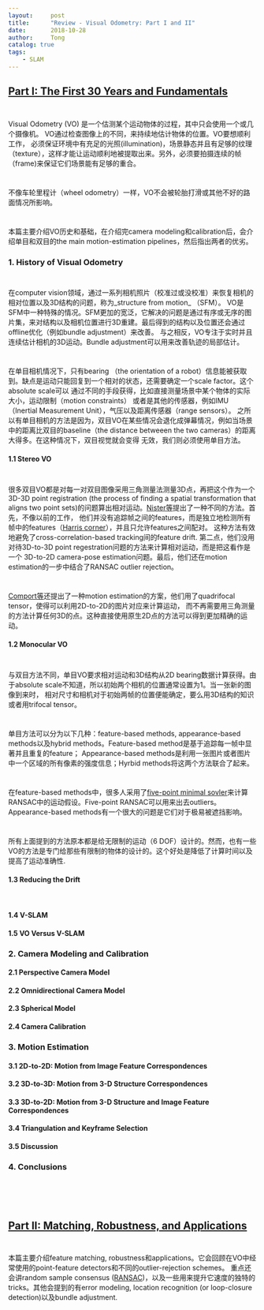 ```yaml
---
layout:     post
title:      "Review - Visual Odometry: Part I and II"
date:       2018-10-28
author:     Tong
catalog: true
tags:
    - SLAM
---
```


## [Part I: The First 30 Years and Fundamentals][paper-part-1]

$$\quad$$ Visual Odometry (VO) 是一个估测某个运动物体的过程，其中只会使用一个或几个摄像机。 VO通过检查图像上的不同，来持续地估计物体的位置。VO要想顺利工作，
必须保证环境中有充足的光照(illumination)，场景静态并且有足够的纹理（texture），这样才能让运动顺利地被提取出来。另外，必须要拍摄连续的帧（frame)来保证它们场景能有足够的重合。

$$\quad$$ 不像车轮里程计（wheel odometry）一样，VO不会被轮胎打滑或其他不好的路面情况所影响。

$$\quad$$ 本篇主要介绍VO历史和基础，在介绍完camera modeling和calibration后，会介绍单目和双目的the main motion-estimation pipelines，然后指出两者的优劣。

### 1. History of Visual Odometry

$$\quad$$ 在computer vision领域，通过一系列相机照片（校准过或没校准）来恢复相机的相对位置以及3D结构的问题，称为_structure from motion_ （SFM）。
VO是SFM中一种特殊的情况。SFM更加的宽泛，它解决的问题是通过有序或无序的图片集，来对结构以及相机位置进行3D重建。最后得到的结构以及位置还会通过offline优化（例如bundle adjustment）来改善。
与之相反，VO专注于实时并且连续估计相机的3D运动。Bundle adjustment可以用来改善轨迹的局部估计。

$$\quad$$ 在单目相机情况下，只有bearing （the orientation of a robot）信息能被获取到。缺点是运动只能回复到一个相对的状态，还需要确定一个scale factor。这个absolute scale可以
通过不同的手段获得，比如直接测量场景中某个物体的实际大小，运动限制（motion constraints） 或者是其他的传感器，例如IMU（Inertial Measurement Unit），气压以及距离传感器（range sensors）。
之所以有单目相机的方法是因为，双目VO在某些情况会退化成弹幕情况，例如当场景中的距离比双目的baseline（the distance betweeen the two cameras）的距离大得多。在这种情况下，双目视觉就会变得
无效，我们则必须使用单目方法。


#### 1.1 Stereo VO

$$\quad$$ 很多双目VO都是对每一对双目图像采用三角测量法测量3D点，再把这个作为一个3D-3D point registration 
(the process of finding a spatial transformation that aligns two point sets)的问题算出相对运动。[Nister等][paper-nister]提出了一种不同的方法。首先，不像以前的工作，
他们并没有追踪帧之间的features，而是独立地检测所有帧中的features（[Harris corner][website-harris-corner]），并且只允许features之间配对。
这种方法有效地避免了cross-correlation-based tracking间的feature drift. 第二点，他们没用对待3D-to-3D point regestration问题的方法来计算相对运动，而是把这看作是一个
3D-to-2D camera-pose estimation问题。最后，他们还在motion estimation的一步中结合了RANSAC outlier rejection。

$$\quad$$ [Comport等][paper-comport]还提出了一种motion estimation的方案，他们用了quadrifocal tensor，使得可以利用2D-to-2D的图片对应来计算运动，
而不再需要用三角测量的方法计算任何3D的点。这种直接使用原生2D点的方法可以得到更加精确的运动。


#### 1.2 Monocular VO

$$\quad$$ 与双目方法不同，单目VO要求相对运动和3D结构从2D bearing数据计算获得。由于absolute scale不知道，所以初始两个相机的位置通常设置为1。当一张新的图像到来时，
相对尺寸和相机对于初始两帧的位置便能确定，要么用3D结构的知识或者用trifocal tensor。

$$\quad$$ 单目方法可以分为以下几种：feature-based methods, appearance-based methods以及hybrid methods。Feature-based method是基于追踪每一帧中显著并且重复的feature；
Appearance-based methods是利用一张图片或者图片中一个区域的所有像素的强度信息；Hyrbid methods将这两个方法联合了起来。

$$\quad$$ 在feature-based methods中，很多人采用了[five-point minimal sovler][website-ransac]来计算RANSAC中的运动假设。Five-point RANSAC可以用来出去outliers。
Appearance-based methods有一个很大的问题是它们对于极易被遮挡影响。

$$\quad$$ 所有上面提到的方法原本都是给无限制的运动（6 DOF）设计的。然而，也有一些VO的方法是专门给那些有限制的物体的设计的。这个好处是降低了计算时间以及提高了运动准确性.


#### 1.3 Reducing the Drift

$$\quad$$ 

#### 1.4 V-SLAM 

#### 1.5 VO Versus V-SLAM

### 2. Camera Modeling and Calibration

#### 2.1 Perspective Camera Model

#### 2.2 Omnidirectional Camera Model

#### 2.3 Spherical Model

#### 2.4 Camera Calibration

### 3. Motion Estimation

#### 3.1 2D-to-2D: Motion from Image Feature Correspondences

#### 3.2 3D-to-3D: Motion from 3-D Structure Correspondences

#### 3.3 3D-to-2D: Motion from 3-D Structure and Image Feature Correspondences

#### 3.4 Triangulation and Keyframe Selection

#### 3.5 Discussion

### 4. Conclusions


<br>
<br>
<br>

## [Part II: Matching, Robustness, and Applications][paper-part-2]

$$\quad$$ 本篇主要介绍feature matching, robustness和applications。它会回顾在VO中经常使用的point-feature detectors和不同的outlier-rejection schemes。
重点还会讲random sample consensus ([RANSAC][website-ransac])，以及一些用来提升它速度的独特的tricks。其他会提到的有error modeling, location recognition (or loop-closure detection)以及bundle adjustment.


[paper-part-1]: https://www.ifi.uzh.ch/dam/jcr:5759a719-55db-4930-8051-4cc534f812b1/VO_Part_I_Scaramuzza.pdf
[paper-part-2]: http://rpg.ifi.uzh.ch/docs/VO_Part_II_Scaramuzza.pdf
[paper-nister]: https://www.computer.org/csdl/proceedings/cvpr/2004/2158/01/01315094.pdf
[website-harris-corner]: https://opencv-python-tutroals.readthedocs.io/en/latest/py_tutorials/py_feature2d/py_features_harris/py_features_harris.html
[paper-comport]: http://citeseerx.ist.psu.edu/viewdoc/download?doi=10.1.1.331.9823&rep=rep1&type=pdf
[website-ransac]: http://lingtong.de/2018/10/29/RANSAC/